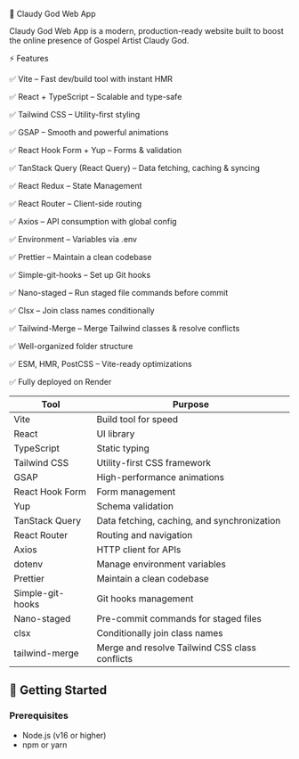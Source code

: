 🎵 Claudy God Web App

Claudy God Web App is a modern, production-ready website built to boost the online presence of Gospel Artist Claudy God.

⚡ Features

✅ Vite – Fast dev/build tool with instant HMR

✅ React + TypeScript – Scalable and type-safe

✅ Tailwind CSS – Utility-first styling

✅ GSAP – Smooth and powerful animations

✅ React Hook Form + Yup – Forms & validation

✅ TanStack Query (React Query) – Data fetching, caching & syncing

✅ React Redux – State Management

✅ React Router – Client-side routing

✅ Axios – API consumption with global config

✅ Environment – Variables via .env

✅ Prettier – Maintain a clean codebase

✅ Simple-git-hooks – Set up Git hooks

✅ Nano-staged – Run staged file commands before commit

✅ Clsx – Join class names conditionally

✅ Tailwind-Merge – Merge Tailwind classes & resolve conflicts

✅ Well-organized folder structure

✅ ESM, HMR, PostCSS – Vite-ready optimizations

✅ Fully deployed on Render









| Tool             | Purpose                                        |
| ---------------- | ---------------------------------------------- |
| Vite             | Build tool for speed                           |
| React            | UI library                                     |
| TypeScript       | Static typing                                  |
| Tailwind CSS     | Utility-first CSS framework                    |
| GSAP             | High-performance animations                    |
| React Hook Form  | Form management                                |
| Yup              | Schema validation                              |
| TanStack Query   | Data fetching, caching, and synchronization    |
| React Router     | Routing and navigation                         |
| Axios            | HTTP client for APIs                           |
| dotenv           | Manage environment variables                   |
| Prettier         | Maintain a clean codebase                      |
| Simple-git-hooks | Git hooks management                           |
| Nano-staged      | Pre-commit commands for staged files           |
| clsx             | Conditionally join class names                 |
| tailwind-merge   | Merge and resolve Tailwind CSS class conflicts |



## 🚀 Getting Started

### Prerequisites

- Node.js (v16 or higher)
- npm or yarn
